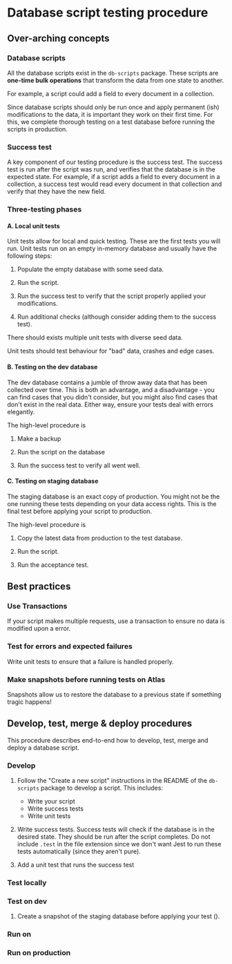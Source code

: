 # Database script testing procedure

## Over-arching concepts

### Database scripts

All the database scripts exist in the `db-scripts` package.
These scripts are **one-time bulk operations** that transform the data from one state to another.

For example, a script could add a field to every document in a collection.

Since database scripts should only be run once and apply permanent (ish) modifications to the data, it is important they work on their first time.
For this, we complete thorough testing on a test database before running the scripts in production.

### Success test

A key component of our testing procedure is the success test.
The success test is run after the script was run, and verifies that the database is in the expected state.
For example, if a script adds a field to every document in a collection,
a success test would read every document in that collection and verify that they have the new field.

### Three-testing phases

#### A. Local unit tests

Unit tests allow for local and quick testing. These are the first tests you will run.
Unit tests run on an empty in-memory database and usually have the following steps:

1. Populate the empty database with some seed data.

2. Run the script.

3. Run the success test to verify that the script properly applied your modifications.

4. Run additional checks (although consider adding them to the success test).

There should exists multiple unit tests with diverse seed data.

Unit tests should test behaviour for "bad" data, crashes and edge cases.

#### B. Testing on the dev database

The dev database contains a jumble of throw away data that has been collected over time.
This is both an advantage, and a disadvantage - you can find cases that you didn't consider,
but you might also find cases that don't exist in the real data. Either way, ensure your tests
deal with errors elegantly.

The high-level procedure is

1. Make a backup

2. Run the script on the database

3. Run the success test to verify all went well.

#### C. Testing on staging database

The staging database is an exact copy of production. You might not be the one running these tests
depending on your data access rights. This is the final test before applying your script to production.

The high-level procedure is

1. Copy the latest data from production to the test database.

2. Run the script.

3. Run the acceptance test.

## Best practices

### Use Transactions

If your script makes multiple requests, use a transaction to ensure no data is modified upon a error.

### Test for errors and expected failures

Write unit tests to ensure that a failure is handled properly.

### Make snapshots before running tests on Atlas

Snapshots allow us to restore the database to a previous state if something tragic happens!

## Develop, test, merge & deploy procedures

This procedure describes end-to-end how to develop, test, merge and deploy a database script.

### Develop

1. Follow the "Create a new script" instructions in the README of the `db-scripts` package to develop a script. This includes:

   - Write your script
   - Write success tests
   - Write unit tests

2. Write success tests. Success tests will check if the database is in the desired state. They should be run after the script completes.
   Do not include `.test` in the file extension since we don't want Jest to run these tests automatically (since they aren't pure).

3. Add a unit test that runs the success test

### Test locally

### Test on dev

1. Create a snapshot of the staging database before applying your test ().

### Run on

### Run on production
